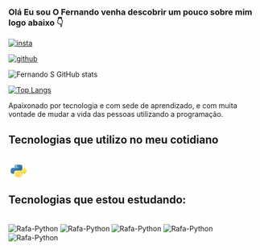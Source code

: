 ### Olá Eu sou O Fernando  venha descobrir um pouco sobre mim logo abaixo 👇

[![insta](https://img.shields.io/badge/Instagram-E4405F?style=for-the-badge&logo=instagram&logoColor=white
)](https://www.instagram.com/fernandocairess/)

[![github](https://img.shields.io/badge/GitHub-100000?style=for-the-badge&logo=github&logoColor=white
)](https://github.com/Fernando-Caires-Silva)

![Fernando S GitHub stats](https://github-readme-stats.vercel.app/api?username=Fernando-Caires-Silva&show_icons=true&theme=dracula)

[![Top Langs](https://github-readme-stats.vercel.app/api/top-langs/?username=Fernando-Caires-Silva&layout=pie)](https://github.com/anuraghazra/github-readme-stats)


Apaixonado por tecnologia e com sede de aprendizado, e com muita vontade de mudar a vida das pessoas utilizando a programação.

## Tecnologias que utilizo no meu cotidiano
<div style="display: inline_block"><br/>
    <img align="center" alt="Rafa-Python" height="30" width="40" src="https://raw.githubusercontent.com/devicons/devicon/master/icons/python/python-original.svg">

## Tecnologias que estou estudando:

<div style="display:inline_block"><br/>
   <img align="center" alt="Rafa-Python" height="30" width="40" src="https://cdn.jsdelivr.net/gh/devicons/devicon/icons/nodejs/nodejs-original.svg">
   <img align="center" alt="Rafa-Python" height="30" width="40" src="https://cdn.jsdelivr.net/gh/devicons/devicon/icons/java/java-original-wordmark.svg">
   <img align="center" alt="Rafa-Python" height="30" width="40" src="https://cdn.jsdelivr.net/gh/devicons/devicon/icons/cplusplus/cplusplus-original.svg">
   <img align="center" alt="Rafa-Python" height="30" width="40" src="https://cdn.jsdelivr.net/gh/devicons/devicon/icons/csharp/csharp-original.svg">
   <img align="center" alt="Rafa-Python" height="30" width="40" src="https://cdn.jsdelivr.net/gh/devicons/devicon/icons/php/php-plain.svg">
</div>
